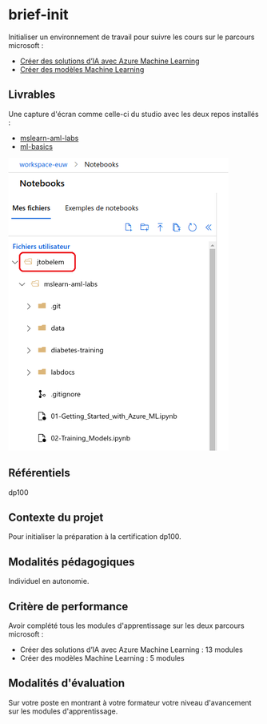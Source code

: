 # brief-init

Initialiser un environnement de travail pour suivre les cours sur le parcours microsoft :
- [Créer des solutions d’IA avec Azure Machine Learning](https://docs.microsoft.com/fr-fr/learn/paths/build-ai-solutions-with-azure-ml-service/)
- [Créer des modèles Machine Learning](https://docs.microsoft.com/fr-fr/learn/paths/create-machine-learn-models/)

## Livrables

Une capture d'écran comme celle-ci du studio avec les deux repos installés :
- [mslearn-aml-labs](https://github.com/MicrosoftDocs/mslearn-aml-labs.git)
- [ml-basics](https://github.com/microsoftdocs/ml-basics)

![exemple de livrable](img/livrable.png)

## Référentiels

dp100

## Contexte du projet

Pour initialiser la préparation à la certification dp100.


## Modalités pédagogiques

Individuel en autonomie.

## Critère de performance

Avoir complété tous les modules d'apprentissage sur les deux parcours microsoft :
- Créer des solutions d’IA avec Azure Machine Learning : 13 modules
- Créer des modèles Machine Learning : 5 modules

## Modalités d'évaluation

Sur votre poste en montrant à votre formateur votre niveau d'avancement sur les modules d'apprentissage.
